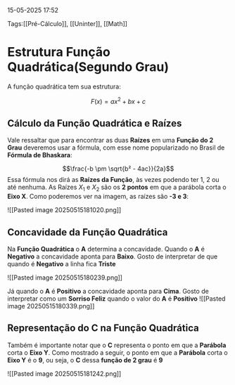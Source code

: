 15-05-2025 17:52

Tags:[[Pré-Cálculo]], [[Uninter]], [[Math]]

# Estrutura Função Quadrática(Segundo Grau)

A função quadrática tem sua estrutura:

$$F(x) = ax^2 + bx + c$$

## Cálculo da Função Quadrática e Raízes

Vale ressaltar que para encontrar as duas **Raízes** em uma **Função do 2 Grau** deveremos usar a fórmula, com esse nome popularizado no Brasil de **Fórmula de Bhaskara**:

$$\frac{-b \pm \sqrt{b² - 4ac}}{2a}$$
Essa fórmula nos dirá as **Raízes da Função**, às vezes podendo ter 1, 2 ou até nenhuma. As Raízes $X_1$ e $X_2$ são os **2 pontos** em que a parábola corta o **Eixo X**. Como poderemos ver na imagem, as raízes são **-3 e 3**:

![[Pasted image 20250515181020.png]]

## Concavidade da Função Quadrática

Na **Função Quadrática** o **A** determina a concavidade. Quando o **A** é **Negativo** a concavidade aponta para **Baixo**. Gosto de interpretar de que quando é **Negativo** a linha fica **Triste**

![[Pasted image 20250515180239.png]]

Já quando o **A** é **Positivo** a concavidade aponta para **Cima**. Gosto de interpretar como um **Sorriso Feliz** quando o valor do **A** é **Positivo**
![[Pasted image 20250515180339.png]]

## Representação do C na Função Quadrática

Também é importante notar que o **C** representa o ponto em que a **Parábola** corta o **Eixo Y**. Como mostrado a seguir, o ponto em que a **Parábola** corta o **Eixo Y** é o **9**, ou seja, o **C** dessa **função de 2 grau** é **9**

![[Pasted image 20250515181242.png]]


